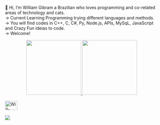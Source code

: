  👋 Hi, I’m William Gibram a Brazilian who loves programming and co-related areas of technology and cats.<br>
    -> Current Learning Programming trying different languages and methods.<br> 
    -> You will find codes in C++, C, C#, Py, Node.js, APIs, MySqL, JavaScript and Crazy Fun ideias to code.<br>
    -> Welcome!



<div align="center">
  <a href="https://github.com/willogdev1">
  <img height="180em" src="https://github-readme-stats.vercel.app/api?username=willogdev1&show_icons=true&theme=dracula&include_all_commits=true&count_private=true"/>
  <img height="180em" src="https://github-readme-stats.vercel.app/api/top-langs/?username=willogdev1&layout=compact&langs_count=7&theme=dracula"/>
</div>
<div style="display: inline_block"><br>
  <img align="center" alt="Will-Cpp" height="30" width="40" src="https://raw.githubusercontent.com/jmnote/z-icons/master/svg/cpp.svg"><br></br>
</div>
<div>
<a href="https://www.linkedin.com/in/willian-gibram/" target="_blank"><img src="https://img.shields.io/badge/-LinkedIn-%230077B5?style=for-the-badge&logo=linkedin&logoColor=white" target="_blank"></a><br></br>
 </div>
